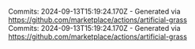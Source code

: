 Commits: 2024-09-13T15:19:24.170Z - Generated via https://github.com/marketplace/actions/artificial-grass
<br>
Commits: 2024-09-13T15:19:24.170Z - Generated via https://github.com/marketplace/actions/artificial-grass
<br>
